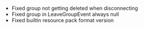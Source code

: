 - Fixed group not getting deleted when disconnecting
- Fixed group in LeaveGroupEvent always null
- Fixed builtin resource pack format version
